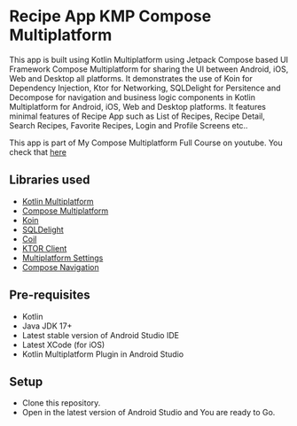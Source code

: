 
# Recipe App KMP Compose Multiplatform

This app is built using Kotlin Multiplatform using Jetpack Compose based UI Framework Compose Multiplatform for sharing the UI between Android, iOS, Web and Desktop all platforms. 
It demonstrates the use of Koin for Dependency Injection, Ktor for Networking, SQLDelight for Persitence and Decompose for navigation and business logic components in Kotlin Multiplatform for Android, iOS, Web and Desktop platforms. 
It features minimal features of Recipe App such as List of Recipes, Recipe Detail, Search Recipes, Favorite Recipes, Login and Profile Screens etc..

This app is part of My Compose Multiplatform Full Course on youtube. You check that [here](https://youtu.be/zFgnVbQ8JUU?si=EuFFhPx6F3PwZ7tM)

## Libraries used


* [Kotlin Multiplatform](https://www.jetbrains.com/kotlin-multiplatform/)
* [Compose Multiplatform](https://www.jetbrains.com/lp/compose-multiplatform/)
* [Koin](https://github.com/InsertKoinIO/koin)
* [SQLDelight](https://github.com/cashapp/sqldelight)
* [Coil](https://coil-kt.github.io/coil/)
* [KTOR Client](https://ktor.io/docs/client-create-new-application.html)
* [Multiplatform Settings](https://github.com/russhwolf/multiplatform-settings)
* [Compose Navigation](https://www.jetbrains.com/help/kotlin-multiplatform-dev/compose-navigation-routing.html)


## Pre-requisites

* Kotlin
* Java JDK 17+
* Latest stable version of Android Studio IDE
* Latest XCode (for iOS)
* Kotlin Multiplatform Plugin in Android Studio

## Setup

* Clone this repository.
* Open in the latest version of Android Studio and You are ready to Go.
